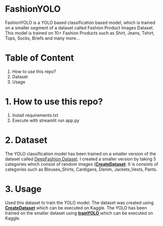 # FashionYOLO
FashionYOLO is a YOLO based classification based model, which is trained on a smaller segment of a dataset called Fashion Product Images Dataset. This model is trained on 10+ Fashion Products such as Shirt, Jeans, Tshirt, Tops, Socks, Briefs and many more...

# Table of Content
1. How to use this repo?
2. Dataset
3. Usage

# 1. How to use this repo?
1. Install requirements.txt
2. Execute with streamlit run app.py

# 2. Dataset
The YOLO classification model has been trained on a smaller version of the dataset called [DeepFashion Dataset](https://www.kaggle.com/datasets/khyeh0719/deepfashion). I created a smaller version by taking 5 categories which consist of random images ([**CreateDataset**](https://www.kaggle.com/code/raaggeesingh/traindata). It is consists of categories such as Blouses_Shirts, Cardigans, Denim, Jackets_Vests, Pants.

# 3. Usage
Used this dataset to train the YOLO model.
The dataset was created using [**CreateDataset**](https://www.kaggle.com/code/raaggeesingh/traindata) which can be executed on Kaggle.
The YOLO has been trained on the smaller dataset using [**trainYOLO**](https://www.kaggle.com/code/raaggeesingh/newyolo) which can be executed on Kaggle.

